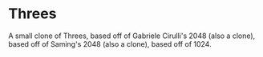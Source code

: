 # Threes
A small clone of Threes, based off of Gabriele Cirulli's 2048 (also a clone), based off of Saming's 2048 (also a clone), based off of 1024.

